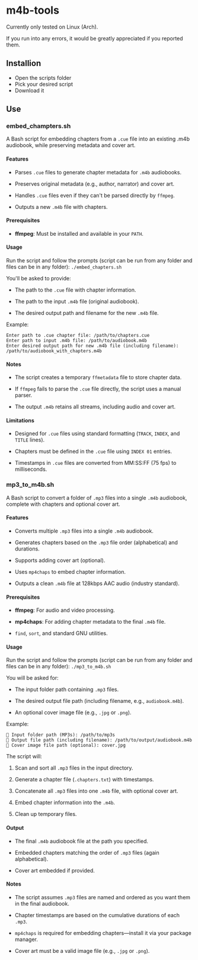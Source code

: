 # m4b-tools

Currently only tested on Linux (Arch).

If you run into any errors, it would be greatly appreciated if you reported them.

## Installion
- Open the scripts folder
- Pick your desired script
- Download it

## Use

### embed_champters.sh

A Bash script for embedding chapters from a ``.cue`` file into an existing .m4b audiobook, while preserving metadata and cover art.

#### Features

- Parses ``.cue`` files to generate chapter metadata for ``.m4b`` audiobooks.

- Preserves original metadata (e.g., author, narrator) and cover art.

- Handles ``.cue`` files even if they can't be parsed directly by ``ffmpeg``.

- Outputs a new ``.m4b`` file with chapters.

#### Prerequisites

- **ffmpeg**: Must be installed and available in your ``PATH``.

#### Usage

Run the script and follow the prompts (script can be run from any folder and files can be in any folder):
```./embed_chapters.sh```

You'll be asked to provide:

- The path to the ``.cue`` file with chapter information.

- The path to the input ``.m4b`` file (original audiobook).

- The desired output path and filename for the new ``.m4b`` file.

Example:
```
Enter path to .cue chapter file: /path/to/chapters.cue
Enter path to input .m4b file: /path/to/audiobook.m4b
Enter desired output path for new .m4b file (including filename): /path/to/audiobook_with_chapters.m4b
```

#### Notes

- The script creates a temporary ``ffmetadata`` file to store chapter data.

- If ``ffmpeg`` fails to parse the ``.cue`` file directly, the script uses a manual parser.

- The output ``.m4b`` retains all streams, including audio and cover art.

#### Limitations

- Designed for ``.cue`` files using standard formatting (``TRACK``, ``INDEX``, and ``TITLE`` lines).

- Chapters must be defined in the ``.cue`` file using ``INDEX 01`` entries.

- Timestamps in ``.cue`` files are converted from MM:SS:FF (75 fps) to milliseconds.


### mp3_to_m4b.sh

A Bash script to convert a folder of ``.mp3`` files into a single ``.m4b`` audiobook, complete with chapters and optional cover art.

#### Features

- Converts multiple ``.mp3`` files into a single ``.m4b`` audiobook.

- Generates chapters based on the ``.mp3`` file order (alphabetical) and durations.

- Supports adding cover art (optional).

- Uses ``mp4chaps`` to embed chapter information.

- Outputs a clean ``.m4b`` file at 128kbps AAC audio (industry standard).

#### Prerequisites

- **ffmpeg**: For audio and video processing.

- **mp4chaps**: For adding chapter metadata to the final ``.m4b`` file.

- ``find``, ``sort``, and standard GNU utilities.

#### Usage

Run the script and follow the prompts (script can be run from any folder and files can be in any folder):
```./mp3_to_m4b.sh```

You will be asked for:

- The input folder path containing ``.mp3`` files.

- The desired output file path (including filename, e.g., ``audiobook.m4b``).

- An optional cover image file (e.g., ``.jpg`` or ``.png``).

Example:
```
📂 Input folder path (MP3s): /path/to/mp3s
📝 Output file path (including filename): /path/to/output/audiobook.m4b
🎨 Cover image file path (optional): cover.jpg
```

The script will:

1. Scan and sort all ``.mp3`` files in the input directory.

2. Generate a chapter file (``.chapters.txt``) with timestamps.

3. Concatenate all ``.mp3`` files into one ``.m4b`` file, with optional cover art.

4. Embed chapter information into the ``.m4b``.

5. Clean up temporary files.

#### Output

- The final ``.m4b`` audiobook file at the path you specified.

- Embedded chapters matching the order of ``.mp3`` files (again alphabetical).

- Cover art embedded if provided.

#### Notes

- The script assumes ``.mp3`` files are named and ordered as you want them in the final audiobook.

- Chapter timestamps are based on the cumulative durations of each ``.mp3``.

- ``mp4chaps`` is required for embedding chapters—install it via your package manager.

- Cover art must be a valid image file (e.g., ``.jpg`` or ``.png``).

